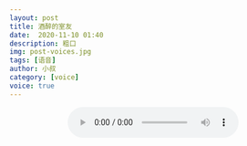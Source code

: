 ```yaml
---
layout: post
title: 酒醉的室友
date:  2020-11-10 01:40
description: 粗口
img: post-voices.jpg
tags: [语音]
author: 小叔
category: [voice]
voice: true
---
```

<div align="center">
  <audio controls preload="auto" src="https://public.bl.files.1drv.com/y4m9M3SRRhIjysaVfA76BxzW6GODOWtDefPsPCzZK4_6tALgO-i8RFz1YQpKIeWl0d677Ah75cTrGBQh6WpO8wC6RRwATNO4VEqYZk9TkTo4Vv8cJ08-C_gWYxCZRL3o1Q2vU48SA_z-nZtzr_oDPWbYA3ZzDigS-3FhB9rrUWqgCAVFT-w7hfLD5H4MHC8HjxPbYuAI-40KiwA6NH6bE6wd0e4dUGtPdsA1DgKTQ22HGquNS4oAVdGi5yrOl8dBqP1"></audio>
</div>

